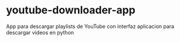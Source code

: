 # youtube-downloader-app
App para descargar playlists de YouTube con interfaz
aplicacion para descargar videos en python
